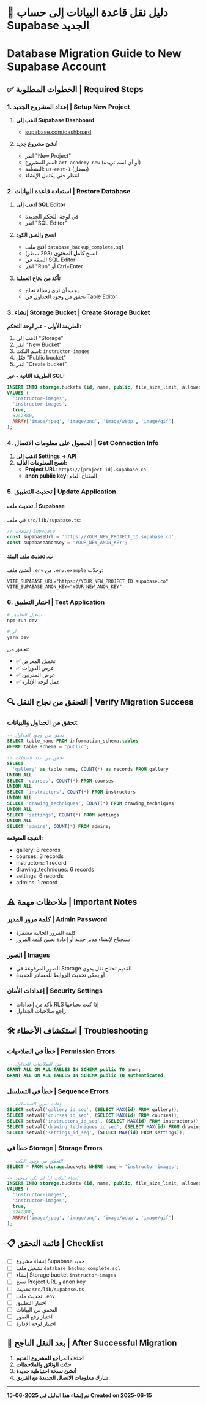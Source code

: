 # 🚀 دليل نقل قاعدة البيانات إلى حساب Supabase الجديد
# Database Migration Guide to New Supabase Account

## ✅ الخطوات المطلوبة | Required Steps

### 1. إعداد المشروع الجديد | Setup New Project

1. **اذهب إلى Supabase Dashboard**
   - [supabase.com/dashboard](https://supabase.com/dashboard)

2. **أنشئ مشروع جديد**
   - انقر "New Project"
   - اسم المشروع: `art-academy-new` (أو أي اسم تريده)
   - المنطقة: `us-east-1` (يفضل)
   - انتظر حتى يكتمل الإنشاء

### 2. استعادة قاعدة البيانات | Restore Database

1. **اذهب إلى SQL Editor**
   - في لوحة التحكم الجديدة
   - انقر "SQL Editor"

2. **انسخ والصق الكود**
   - افتح ملف `database_backup_complete.sql`
   - انسخ **كامل المحتوى** (293 سطر)
   - الصقه في SQL Editor
   - انقر "Run" أو Ctrl+Enter

3. **تأكد من نجاح العملية**
   - يجب أن ترى رسالة نجاح
   - تحقق من وجود الجداول في Table Editor

### 3. إنشاء Storage Bucket | Create Storage Bucket

**الطريقة الأولى - عبر لوحة التحكم:**
1. اذهب إلى "Storage"
2. انقر "New Bucket"
3. اسم البكت: `instructor-images`
4. فعّل "Public bucket"
5. انقر "Create bucket"

**الطريقة الثانية - عبر SQL:**
```sql
INSERT INTO storage.buckets (id, name, public, file_size_limit, allowed_mime_types)
VALUES (
  'instructor-images',
  'instructor-images',
  true,
  5242880,
  ARRAY['image/jpeg', 'image/png', 'image/webp', 'image/gif']
);
```

### 4. الحصول على معلومات الاتصال | Get Connection Info

1. **اذهب إلى Settings → API**
2. **انسخ المعلومات التالية:**
   - **Project URL**: `https://[project-id].supabase.co`
   - **anon public key**: المفتاح العام

### 5. تحديث التطبيق | Update Application

#### أ. تحديث ملف Supabase
في ملف `src/lib/supabase.ts`:

```typescript
// إعدادات Supabase
const supabaseUrl = 'https://YOUR_NEW_PROJECT_ID.supabase.co';
const supabaseAnonKey = 'YOUR_NEW_ANON_KEY';
```

#### ب. تحديث ملف البيئة
أنشئ ملف `.env` من `.env.example` وحدّث:

```env
VITE_SUPABASE_URL="https://YOUR_NEW_PROJECT_ID.supabase.co"
VITE_SUPABASE_ANON_KEY="YOUR_NEW_ANON_KEY"
```

### 6. اختبار التطبيق | Test Application

```bash
# تشغيل التطبيق
npm run dev

# أو
yarn dev
```

تحقق من:
- ✅ تحميل المعرض
- ✅ عرض الدورات
- ✅ عرض المدربين
- ✅ عمل لوحة الإدارة

## 🔍 التحقق من نجاح النقل | Verify Migration Success

### تحقق من الجداول والبيانات:

```sql
-- تحقق من وجود الجداول
SELECT table_name FROM information_schema.tables 
WHERE table_schema = 'public';

-- تحقق من عدد السجلات
SELECT 
  'gallery' as table_name, COUNT(*) as records FROM gallery
UNION ALL
SELECT 'courses', COUNT(*) FROM courses
UNION ALL
SELECT 'instructors', COUNT(*) FROM instructors
UNION ALL
SELECT 'drawing_techniques', COUNT(*) FROM drawing_techniques
UNION ALL
SELECT 'settings', COUNT(*) FROM settings
UNION ALL
SELECT 'admins', COUNT(*) FROM admins;
```

**النتيجة المتوقعة:**
- gallery: 8 records
- courses: 3 records
- instructors: 1 record
- drawing_techniques: 6 records
- settings: 6 records
- admins: 1 record

## ⚠️ ملاحظات مهمة | Important Notes

### كلمة مرور المدير | Admin Password
- كلمة المرور الحالية مشفرة
- ستحتاج لإنشاء مدير جديد أو إعادة تعيين كلمة المرور

### الصور | Images
- الصور المرفوعة في Storage القديم تحتاج نقل يدوي
- أو يمكن تحديث الروابط للمصادر الجديدة

### إعدادات الأمان | Security Settings
- تأكد من إعدادات RLS إذا كنت تحتاجها
- راجع صلاحيات الجداول

## 🛠️ استكشاف الأخطاء | Troubleshooting

### خطأ في الصلاحيات | Permission Errors
```sql
-- منح الصلاحيات للجداول
GRANT ALL ON ALL TABLES IN SCHEMA public TO anon;
GRANT ALL ON ALL TABLES IN SCHEMA public TO authenticated;
```

### خطأ في التسلسل | Sequence Errors
```sql
-- إعادة تعيين التسلسلات
SELECT setval('gallery_id_seq', (SELECT MAX(id) FROM gallery));
SELECT setval('courses_id_seq', (SELECT MAX(id) FROM courses));
SELECT setval('instructors_id_seq', (SELECT MAX(id) FROM instructors));
SELECT setval('drawing_techniques_id_seq', (SELECT MAX(id) FROM drawing_techniques));
SELECT setval('settings_id_seq', (SELECT MAX(id) FROM settings));
```

### خطأ في Storage | Storage Errors
```sql
-- التحقق من وجود البكت
SELECT * FROM storage.buckets WHERE name = 'instructor-images';

-- إنشاء البكت إذا لم يكن موجود
INSERT INTO storage.buckets (id, name, public, file_size_limit, allowed_mime_types)
VALUES (
  'instructor-images',
  'instructor-images',
  true,
  5242880,
  ARRAY['image/jpeg', 'image/png', 'image/webp', 'image/gif']
);
```

## 📋 قائمة التحقق | Checklist

- [ ] إنشاء مشروع Supabase جديد
- [ ] تشغيل ملف `database_backup_complete.sql`
- [ ] إنشاء Storage bucket `instructor-images`
- [ ] نسخ Project URL و anon key
- [ ] تحديث `src/lib/supabase.ts`
- [ ] تحديث ملف `.env`
- [ ] اختبار التطبيق
- [ ] التحقق من البيانات
- [ ] اختبار رفع الصور
- [ ] اختبار لوحة الإدارة

## 🎉 بعد النقل الناجح | After Successful Migration

1. **احذف المراجع للمشروع القديم**
2. **حدّث الوثائق والملاحظات**
3. **أنشئ نسخة احتياطية جديدة**
4. **شارك معلومات الاتصال الجديدة مع الفريق**

---

**تم إنشاء هذا الدليل في 2025-06-15**
**Created on 2025-06-15**

